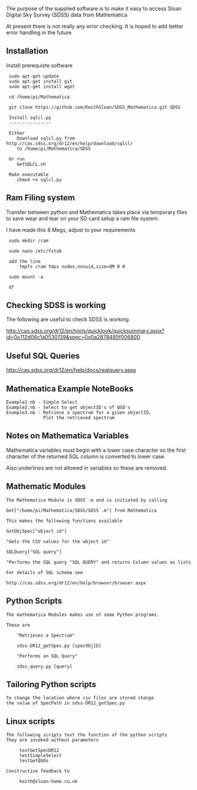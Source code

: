   The purpose of the supplied software is to make it easy to access
  Sloan Digital Sky Survey (SDSS) data from Mathematica

  At present there is not really any error checking. It is hoped to add
  better error handling in the future

## Installation

  Install prerequiste software

     sudo apt-get update
     sudo apt-get install git
     sudo apt-get install wget

     cd /home/pi/Mathematica

     git clone https://github.com/KeithSloan/SDSS_Mathematica.git SDSS

     Install sqlcl.py
     ----------------

     Either
        Download sqlcl.py from http://cas.sdss.org/dr12/en/help/download/sqlcl/ 
        to /home/pi/Mathematica/SDSS

     Or run
        GetSQLCL.sh

     Make executable
        chmod +x sqlcl.py
        
## Ram Filing system

  Transfer between python and Mathematica takes place via temporary files
  to save wear and tear on your SD card setup a ram file system.

  I have made this 8 Megs, adjust to your requirements
    
     sudo mkdir /ram

     sudo nano /etc/fstab

     add the line
         tmpfs /ram tmps nodev,nosuid,size=8M 0 0 

     sudo mount -a

     df

## Checking SDSS is working

   The following are useful to check SDSS is working

   http://cas.sdss.org/dr12/en/tools/quicklook/quicksummary.aspx?id=0x112d06c1a0530139&spec=0x0a2878485f006800

## Useful SQL Queries
   
   http://cas.sdss.org/dr12/en/help/docs/realquery.aspx
 
## Mathematica Example NoteBooks

    Example1.nb - Simple Select
    Example2.nb - Select to get objectID's of QSO's
    Example3.nb - Retrieve a spectrum for a given objectID,
                  Plot the retrieved spectrum

## Notes on Mathematica Variables

   Mathematica variables must begin with a lower case character
   so the first character of the returned SQL column is converted to
   lower case.

   Also underlines are not allowed in variables so these are removed. 

## Mathematic Modules

    The Mathematica Module is SDSS`.m and is initiated by calling

    Get["/home/pi/Mathematica/SDSS/SDSS`.m"] from Mathematica

    This makes the following functions available

    GetObjSpec["object id"]

    "Gets the CSV values for the object id"

    SQLQuery["SQL query"]

    "Performs the SQL query "SQL QUERY" and returns Column values as lists

    For details of SQL schema see

    http://cas.sdss.org/dr12/en/help/browser/browser.aspx

## Python Scripts

    The mathematica Modules makes use of some Python programs.

    These are

        "Retrieves a Spectrum"

        sdss-DR12_getSpec.py [specObjID]

        "Performs an SQL Query"
        
        sdss_query.py [query]

## Tailoring Python scripts

    To change the location where csv files are stored change
    the value of SpecPath in sdss-DR12_getSpec.py    

## Linux scripts

    The following scripts test the function of the python scripts
    They are invoked without parameters

         testGetSpecDR12
         testSimpleSelect
         testGetQSOs 

    Constructive feedback to
         
         keith@sloan-home.co.uk
